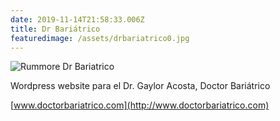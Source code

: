 ```yaml
---
date: 2019-11-14T21:58:33.006Z
title: Dr Bariátrico
featuredimage: /assets/drbariatrico0.jpg
---
```

![Rummore Dr Bariatrico](/assets/drbariatrico1.png "Rummore Dr Bariatrico")

Wordpress website para el Dr. Gaylor Acosta, Doctor Bariátrico

[www.doctorbariatrico.com](http://www.doctorbariatrico.com)
